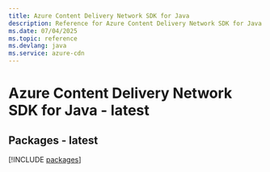 ```yaml
---
title: Azure Content Delivery Network SDK for Java
description: Reference for Azure Content Delivery Network SDK for Java
ms.date: 07/04/2025
ms.topic: reference
ms.devlang: java
ms.service: azure-cdn
---
```

# Azure Content Delivery Network SDK for Java - latest
## Packages - latest
[!INCLUDE [packages](content-delivery-network-index.md)]